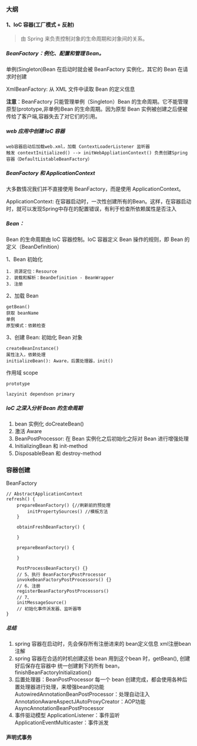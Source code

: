 ### 大纲
#### 1、IoC 容器(工厂模式 + 反射)
> 由 Spring 来负责控制对象的生命周期和对象间的关系。

##### BeanFactory：例化、配置和管理 Bean。
单例(Singleton)Bean 在启动时就会被 BeanFactory 实例化，其它的 Bean 在请求时创建

XmlBeanFactory: 从 XML 文件中读取 Bean 的定义信息

**注意**：BeanFactory 只能管理单例（Singleton）Bean 的生命周期。它不能管理原型(prototype,非单例)Bean 的生命周期。因为原型 Bean 实例被创建之后便被传给了客户端,容器失去了对它们的引用。

##### web 应用中创建 IoC 容器
```
web容器启动后加载web.xml，加载 ContextLoaderListener 监听器
触发 contextInitialized() --> initWebAppliationContext() 负责创建Spring容器（DefaultListableBeanFactory）
```

##### BeanFactory 和 ApplicationContext

大多数情况我们并不直接使用 BeanFactory，而是使用 ApplicationContext。

ApplicationContext: 在容器启动时，一次性创建所有的Bean。这样，在容器启动时，就可以发现Spring中存在的配置错误，有利于检查所依赖属性是否注入

##### Bean：
Bean 的生命周期由 IoC 容器控制。IoC 容器定义 Bean 操作的规则，即 Bean 的定义（BeanDefinition）

1、Bean 初始化
```
1. 资源定位：Resource
2. 装载和解析：BeanDefinition - BeanWrapper
3. 注册
```

2、加载 Bean
```
getBean()
获取 beanName
单例
原型模式：依赖检查
```

3、创建 Bean: 初始化 Bean 对象
```
createBeanInstance()
属性注入，依赖处理
initializeBean(): Aware，后置处理器，init()
```

作用域 scope
```
prototype

lazyinit dependson primary
```


##### IoC 之深入分析 Bean 的生命周期
1. bean 实例化 doCreateBean()
2. 激活 Aware
3. BeanPostProcessor: 在 Bean 实例化之后初始化之际对 Bean 进行增强处理
4. InitializingBean 和 init-method
5. DisposableBean 和 destroy-method


### 容器创建

BeanFactory
```
// AbstractApplicationContext
refresh() {
	prepareBeanFactory() {//刷新前的预处理
		initPropertySources() //模板方法
	}

	obtainFreshBeanFactory() {

	}

	prepareBeanFactory() {

	}

	PostProcessBeanFactory() {}
	// 5、执行 BeanFactoryPostProcessor
	invokeBeanFactoryPostProcessors() {}
	// 6、注册
	registerBeanFactoryPostProcessors()
	// 7、
	initMessageSource()
	// 初始化事件派发器、监听器等
}
```



##### 总结
1. spring 容器在启动时，先会保存所有注册进来的 bean定义信息
	xml注册bean <bean />
	注解
2. spring 容器在合适的时机创建这些 bean
	用到这个bean 时，getBean(), 创建好后保存在容器中
	统一创建剩下的所有 bean，finishBeanFactoryInitialization()
3. 后置处理器：BeanPostProcessor
	每一个 bean 创建完成，都会使用各种后置处理器进行处理，来增强bean的功能
		AutowiredAnnotationBeanPostProcessor：处理自动注入
		AnnotationAwareAspectJAutoProxyCreator：AOP功能
		AsyncAnnotationBeanPostProcessor
4. 事件驱动模型
	ApplicationListener：事件监听
	ApplicationEventMulticaster：事件派发


#### 声明式事务
